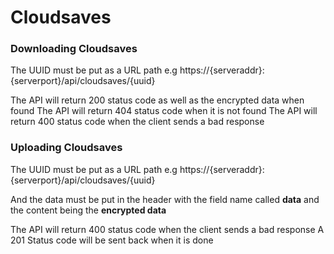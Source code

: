 # Cloudsaves

### Downloading Cloudsaves

The UUID must be put as a URL path e.g
    https://{serveraddr}:{serverport}/api/cloudsaves/{uuid}

The API will return 200 status code as well as the encrypted data when found
The API will return 404 status code when it is not found
The API will return 400 status code when the client sends a bad response

### Uploading Cloudsaves

The UUID must be put as a URL path e.g
    https://{serveraddr}:{serverport}/api/cloudsaves/{uuid}

And the data must be put in the header with the field name called **data**
and the content being the **encrypted data**

The API will return 400 status code when the client sends a bad response
A 201 Status code will be sent back when it is done
